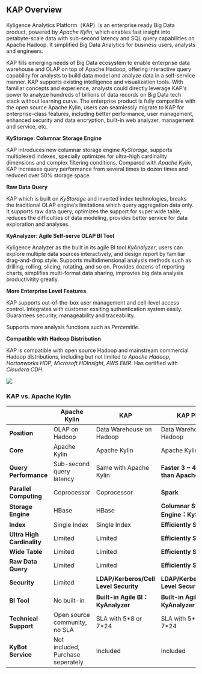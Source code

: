 ## KAP Overview

Kyligence Analytics Platform（KAP）is an enterprise ready Big Data product, powered by *Apache Kylin*, which enables fast insight into petabyte-scale data with sub-second latency and SQL query capabilities on Apache Hadoop. It simplified Big Data Analytics for business users, analysts and engineers. 

KAP fills emerging needs of Big Data ecosystem to enable enterprise data warehouse and OLAP on top of Apache Hadoop, offering interactive query capability for analysts to build data model and analyze data in a self-service manner. KAP supports existing intelligence and visualization tools. With familiar concepts and experience, analysts could directly leverage KAP's power to analyze hundreds of billions of data records on Big Data tech stack without learning curve. The enterprise product is fully compatible with the open source Apache Kylin, users can seamlessly migrate to KAP for enterprise-class features, including better performance, user management, enhanced security and data encryption, built-in web analyzer, management and service, etc.

**KyStorage: Columnar Storage Engine**

KAP introduces new columnar storage engine *KyStorage*, supports multiplexed indexes, specially optimizes for ultra-high cardinality dimensions and complex filtering conditions. Compared with *Apache Kylin*, KAP increases query performance from several times to dozen times and reduced over 50%  storage space.

**Raw Data Query**

KAP which is built on *KyStorage* and inverted index technologies, breaks the traditional OLAP engine‘s limitations which query aggregation data only. It supports raw data query, optimizes the support for super wide table, reduces the difficulties of data modeling, provides better service for data exploration and analyses.

**KyAnalyzer: Agile Self-serve OLAP BI Tool**

Kyligence Analyzer as the built in its agile BI tool *KyAnalyzer*, users can explore multiple data sources interactively, and design report by familiar drag-and-drop style. Supports multidimensional analysis methods such as drilling, rolling, slicing, rotating, and so on. Provides dozens of reporting charts, simplifies multi-format data sharing, improvies big data analysis productivitity greatly.

**More Enterprise Level Features**

KAP supports out-of-the-box user management and cell-level access control. Integrates with customer exsiting authentication system easily. Guarantees security, manageability and traceability.

Supports more analysis functions such as *Percentitle*.

**Compatible with Hadoop Distribution**

KAP is compatible with open source Hadoop and mainstream commercial Hadoop distributions, including but not limited to *Apache Hadoop*, *Hortonworks HDP*, *Microsoft HDInsight*, *AWS EMR*. Has certified with  *Cloudera CDH*.

![](images/kap_eco.jpeg)



### KAP vs. Apache Kylin

|                            | Apache Kylin                      | KAP                                   | KAP Plus                                 |
| -------------------------- | --------------------------------- | ------------------------------------- | ---------------------------------------- |
| **Position**               | OLAP on Hadoop                    | Data Warehouse on Hadoop              | Data Warehouse on Hadoop                 |
| **Core**                   | Apache Kylin                      | Apache Kylin                          | Apache Kylin                             |
| **Query Performance**      | Sub-second query latency          | Same with Apache Kylin                | **Faster 3 ~ 40 times than Apache Kylin** |
| **Parallel Computing**     | Coprocessor                       | Coprocessor                           | **Spark**                                |
| **Storage Engine**         | HBase                             | HBase                                 | **Columnar Storage Engine：KyStorage**    |
| **Index**                  | Single Index                      | Single Index                          | **Efficiently Support**                  |
| **Ultra High Cardinality** | Limited                           | Limited                               | **Efficiently Support**                  |
| **Wide Table**             | Limited                           | Limited                               | **Efficiently Support**                  |
| **Raw Data Query**         | Limited                           | Limited                               | **Efficiently Support**                  |
| **Security**               | Limited                           | **LDAP/Kerberos/Cell Level Security** | **LDAP/Kerberos/Cell Level Security**    |
| **BI Tool**                | No built-in                       | **Built-in Agile BI：KyAnalyzer**      | **Built-in Agile BI：KyAnalyzer**         |
| **Technical Support**      | Open source community, no SLA     | SLA with 5*8 or 7\*24                 | SLA with 5\*8 or 7\*24                   |
| **KyBot Service**          | Not included, Purchase seperately | Included                              | Included                                 |

